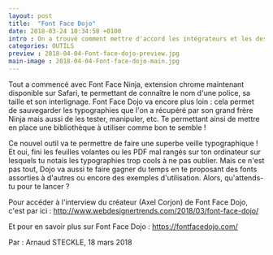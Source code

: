 ```yaml
---
layout: post
title:  "Font Face Dojo"
date: 2018-03-24 10:34:58 +0100
intro : On a trouvé comment mettre d'accord les intégrateurs et les designeurs en 30 secondes seulement...
categories: OUTILS
preview : 2018-04-04-Font-face-dojo-preview.jpg
main-image : 2018-04-04-Font-face-dojo-main.jpg
---
```


Tout a commencé avec Font Face Ninja, extension chrome maintenant disponible sur Safari, te permettant de connaître le nom d'une police, sa taille et son interlignage. Font Face Dojo va encore plus loin : cela permet de sauvegarder les typographies que l'on a récupéré par son grand frère Ninja mais aussi de les tester, manipuler, etc. Te permettant ainsi de mettre en place une bibliothèque à utiliser comme bon te semble !


Ce nouvel outil va te permettre de faire une superbe veille typographique ! Et oui, fini les feuilles volantes ou les PDF mal rangés sur ton ordinateur sur lesquels tu notais les typographies trop cools à ne pas oublier. Mais ce n'est pas tout, Dojo va aussi te faire gagner du temps en te proposant des fonts assorties à d'autres ou encore des exemples d'utilisation. Alors, qu'attends-tu pour te lancer ?

Pour accéder à l'interview du créateur (Axel Corjon) de Font Face Dojo, c'est par ici : http://www.webdesignertrends.com/2018/03/font-face-dojo/

Et pour en savoir plus sur Font Face Dojo : https://fontfacedojo.com/

Par : Arnaud STECKLE, 18 mars 2018
